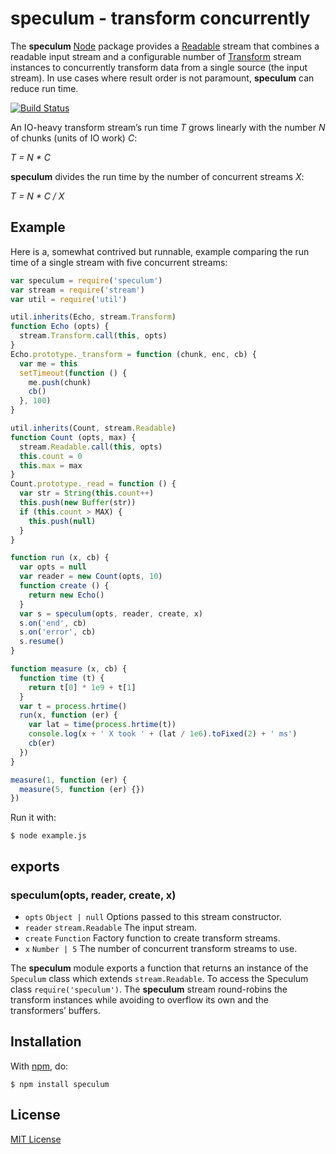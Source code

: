 # speculum - transform concurrently

The **speculum** [Node](http://nodejs.org/) package provides a [Readable](https://nodejs.org/api/stream.html#stream_class_stream_readable) stream that combines a readable input stream and a configurable number of [Transform](https://nodejs.org/api/stream.html#stream_class_stream_transform) stream instances to concurrently transform data from a single source (the input stream). In use cases where result order is not paramount, **speculum** can reduce run time.

[![Build Status](https://secure.travis-ci.org/michaelnisi/speculum.svg)](http://travis-ci.org/michaelnisi/speculum)

An IO-heavy transform stream’s run time *T* grows linearly with the number *N* of chunks (units of IO work) *C*:

*T = N * C*

**speculum** divides the run time by the number of concurrent streams *X*:

*T = N * C / X*

## Example

Here is a, somewhat contrived but runnable, example comparing the run time of a single stream with five concurrent streams:

```js
var speculum = require('speculum')
var stream = require('stream')
var util = require('util')

util.inherits(Echo, stream.Transform)
function Echo (opts) {
  stream.Transform.call(this, opts)
}
Echo.prototype._transform = function (chunk, enc, cb) {
  var me = this
  setTimeout(function () {
    me.push(chunk)
    cb()
  }, 100)
}

util.inherits(Count, stream.Readable)
function Count (opts, max) {
  stream.Readable.call(this, opts)
  this.count = 0
  this.max = max
}
Count.prototype._read = function () {
  var str = String(this.count++)
  this.push(new Buffer(str))
  if (this.count > MAX) {
    this.push(null)
  }
}

function run (x, cb) {
  var opts = null
  var reader = new Count(opts, 10)
  function create () {
    return new Echo()
  }
  var s = speculum(opts, reader, create, x)
  s.on('end', cb)
  s.on('error', cb)
  s.resume()
}

function measure (x, cb) {
  function time (t) {
    return t[0] * 1e9 + t[1]
  }
  var t = process.hrtime()
  run(x, function (er) {
    var lat = time(process.hrtime(t))
    console.log(x + ' X took ' + (lat / 1e6).toFixed(2) + ' ms')
    cb(er)
  })
}

measure(1, function (er) {
  measure(5, function (er) {})
})
```

Run it with:

```
$ node example.js
```

## exports

### speculum(opts, reader, create, x)

- `opts` `Object | null` Options passed to this stream constructor.
- `reader` `stream.Readable` The input stream.
- `create` `Function` Factory function to create transform streams.
- `x` `Number | 5` The number of concurrent transform streams to use.

The **speculum** module exports a function that returns an instance of the `Speculum` class which extends `stream.Readable`. To access the Speculum class `require('speculum')`. The **speculum** stream round-robins the transform instances while avoiding to overflow its own and the transformers’ buffers.

## Installation

With [npm](https://npmjs.org/package/speculum), do:

```
$ npm install speculum
```

## License

[MIT License](https://raw.github.com/michaelnisi/speculum/master/LICENSE)
